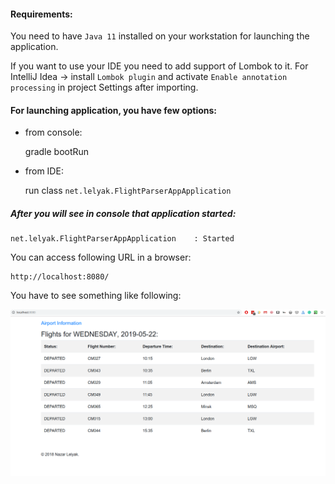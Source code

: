 #### Requirements:

You need to have `Java 11` installed on your workstation for launching the application.

If you want to use your IDE you need to add support of Lombok to it.
For IntelliJ Idea -> install `Lombok plugin` and activate `Enable annotation processing` in project Settings after importing.

#### For launching application, you have few options:

 - from console:
    
    gradle bootRun
    
 - from IDE:
 
    run class `net.lelyak.FlightParserAppApplication` 
    
    
    
##### After you will see in console that application started:

    net.lelyak.FlightParserAppApplication    : Started
    
You can access following URL in a browser:

    http://localhost:8080/  
    
You have to see something like following:

![Flights application main page](flight-app-main-page.png)      